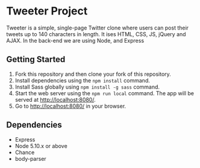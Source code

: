 # Tweeter Project

Tweeter is a simple, single-page Twitter clone where users can post their tweets up to 140 characters in length. It ises HTML, CSS, JS, jQuery and AJAX. In the back-end we are using Node, and Express


## Getting Started

1. Fork this repository and then clone your fork of this repository.
2. Install dependencies using the `npm install` command.
3. Install Sass globally using `npm install -g sass` command.
4. Start the web server using the `npm run local` command. The app will be served at <http://localhost:8080/>.
5. Go to <http://localhost:8080/> in your browser.

## Dependencies

- Express
- Node 5.10.x or above
- Chance
- body-parser

